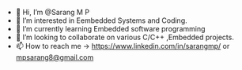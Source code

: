 - 👋 Hi, I’m @Sarang M P
- 👀 I’m interested in Eembedded Systems and Coding.
- 🌱 I’m currently learning Embedded software programming
- 💞️ I’m looking to collaborate on various C/C++ ,Embedded projects.
- 📫 How to reach me -> https://www.linkedin.com/in/sarangmp/  or mpsarang8@gmail.com

<!---
Sarangmp4/Sarangmp4 is a ✨ special ✨ repository because its `README.md` (this file) appears on your GitHub profile.
You can click the Preview link to take a look at your changes.
--->
